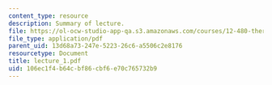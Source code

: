 ```yaml
---
content_type: resource
description: Summary of lecture.
file: https://ol-ocw-studio-app-qa.s3.amazonaws.com/courses/12-480-thermodynamics-for-geoscientists-fall-2006/106ec1f4b64cbf86cbf6e70c765732b9_lecture_1.pdf
file_type: application/pdf
parent_uid: 13d68a73-247e-5223-26c6-a5506c2e8176
resourcetype: Document
title: lecture_1.pdf
uid: 106ec1f4-b64c-bf86-cbf6-e70c765732b9
---
```

